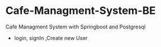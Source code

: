 # Cafe-Managment-System-BE
Cafe Managment System with Springboot and Postgresql 
- login, signIn ,Create new User 

